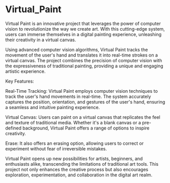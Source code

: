 # Virtual_Paint
Virtual Paint is an innovative project that leverages the power of computer vision to revolutionize the way we create art. With this cutting-edge system, users can immerse themselves in a digital painting experience, unleashing their creativity in a virtual canvas.

Using advanced computer vision algorithms, Virtual Paint tracks the movement of the user's hand and translates it into real-time strokes on a virtual canvas. The project combines the precision of computer vision with the expressiveness of traditional painting, providing a unique and engaging artistic experience.

Key Features:

Real-Time Tracking: Virtual Paint employs computer vision techniques to track the user's hand movements in real-time. The system accurately captures the position, orientation, and gestures of the user's hand, ensuring a seamless and intuitive painting experience.

Virtual Canvas: Users can paint on a virtual canvas that replicates the feel and texture of traditional media. Whether it's a blank canvas or a pre-defined background, Virtual Paint offers a range of options to inspire creativity.

Erase: It also offers an erasing option, allowing users to correct or experiment without fear of irreversible mistakes.

Virtual Paint opens up new possibilities for artists, beginners, and enthusiasts alike, transcending the limitations of traditional art tools. This project not only enhances the creative process but also encourages exploration, experimentation, and collaboration in the digital art realm.
